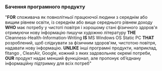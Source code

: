 ### Бачення програмного продукту

"**FOR** споживача як повнолітньої працюючої людини з середнім або вищим рівнем освіти, із середнім або вище середнього рівнем доходу **WHO** має потребу у чистоті повітря і хорошому стані фізичного здоров'я отримуючи нову інформацію пишучи художню літературу **THE** Cleanness-Health-Information-Writing **IS** MS Windows OS Static PC **THAT** розроблений, щоб слідкувати за фізичним здоров'ям, чистотою повітря, надавати нову інформацію. **UNLIKE** інші програмні продукти, наприклад, fitango , CleanAir, Google, кожний з яких задовольняє окремі потреби, **OUR** продукт надає менший функціонал, але пропонує об’єднану інформаційну підтримку для всіх потреб"
